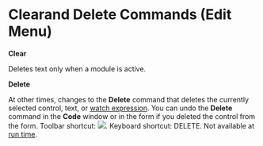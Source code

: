 
# Clearand Delete Commands (Edit Menu)

 **Clear**

Deletes text only when a module is active.

 **Delete**

At other times, changes to the  **Delete** command that deletes the currently selected control, text, or [watch expression](b8bdf64f-5920-1ae9-16d0-b26d09524a30.md). You can undo the  **Delete** command in the **Code** window or in the form if you deleted the control from the form.
Toolbar shortcut: 
![](../images/tbr_del_ZA01201696.gif). Keyboard shortcut: DELETE.
Not available at  [run time](b8bdf64f-5920-1ae9-16d0-b26d09524a30.md).

